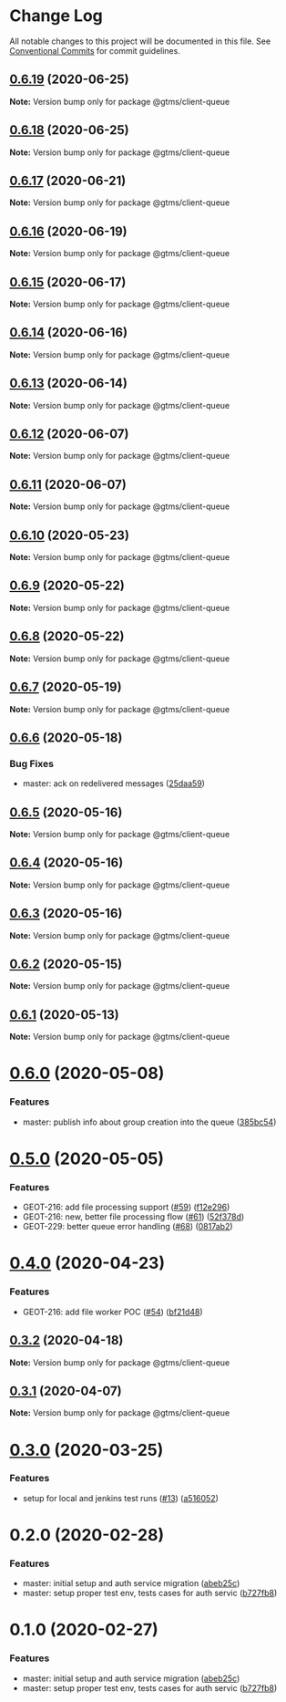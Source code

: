 # Change Log

All notable changes to this project will be documented in this file.
See [Conventional Commits](https://conventionalcommits.org) for commit guidelines.

## [0.6.19](https://github.com/mariusz-kabala/gtms-backend/compare/@gtms/client-queue@0.6.18...@gtms/client-queue@0.6.19) (2020-06-25)

**Note:** Version bump only for package @gtms/client-queue





## [0.6.18](https://github.com/mariusz-kabala/gtms-backend/compare/@gtms/client-queue@0.6.17...@gtms/client-queue@0.6.18) (2020-06-25)

**Note:** Version bump only for package @gtms/client-queue





## [0.6.17](https://github.com/mariusz-kabala/gtms-backend/compare/@gtms/client-queue@0.6.16...@gtms/client-queue@0.6.17) (2020-06-21)

**Note:** Version bump only for package @gtms/client-queue





## [0.6.16](https://github.com/mariusz-kabala/gtms-backend/compare/@gtms/client-queue@0.6.15...@gtms/client-queue@0.6.16) (2020-06-19)

**Note:** Version bump only for package @gtms/client-queue





## [0.6.15](https://github.com/mariusz-kabala/gtms-backend/compare/@gtms/client-queue@0.6.14...@gtms/client-queue@0.6.15) (2020-06-17)

**Note:** Version bump only for package @gtms/client-queue





## [0.6.14](https://github.com/mariusz-kabala/gtms-backend/compare/@gtms/client-queue@0.6.13...@gtms/client-queue@0.6.14) (2020-06-16)

**Note:** Version bump only for package @gtms/client-queue





## [0.6.13](https://github.com/mariusz-kabala/gtms-backend/compare/@gtms/client-queue@0.6.12...@gtms/client-queue@0.6.13) (2020-06-14)

**Note:** Version bump only for package @gtms/client-queue





## [0.6.12](https://github.com/mariusz-kabala/gtms-backend/compare/@gtms/client-queue@0.6.11...@gtms/client-queue@0.6.12) (2020-06-07)

**Note:** Version bump only for package @gtms/client-queue





## [0.6.11](https://github.com/mariusz-kabala/gtms-backend/compare/@gtms/client-queue@0.6.10...@gtms/client-queue@0.6.11) (2020-06-07)

**Note:** Version bump only for package @gtms/client-queue





## [0.6.10](https://github.com/mariusz-kabala/gtms-backend/compare/@gtms/client-queue@0.6.9...@gtms/client-queue@0.6.10) (2020-05-23)

**Note:** Version bump only for package @gtms/client-queue





## [0.6.9](https://github.com/mariusz-kabala/gtms-backend/compare/@gtms/client-queue@0.6.8...@gtms/client-queue@0.6.9) (2020-05-22)

**Note:** Version bump only for package @gtms/client-queue





## [0.6.8](https://github.com/mariusz-kabala/gtms-backend/compare/@gtms/client-queue@0.6.7...@gtms/client-queue@0.6.8) (2020-05-22)

**Note:** Version bump only for package @gtms/client-queue





## [0.6.7](https://github.com/mariusz-kabala/gtms-backend/compare/@gtms/client-queue@0.6.6...@gtms/client-queue@0.6.7) (2020-05-19)

**Note:** Version bump only for package @gtms/client-queue





## [0.6.6](https://github.com/mariusz-kabala/gtms-backend/compare/@gtms/client-queue@0.6.5...@gtms/client-queue@0.6.6) (2020-05-18)


### Bug Fixes

* master: ack on redelivered messages ([25daa59](https://github.com/mariusz-kabala/gtms-backend/commit/25daa599397e978eb83bfb0b420dcc4ecd249165))





## [0.6.5](https://github.com/mariusz-kabala/gtms-backend/compare/@gtms/client-queue@0.6.4...@gtms/client-queue@0.6.5) (2020-05-16)

**Note:** Version bump only for package @gtms/client-queue





## [0.6.4](https://github.com/mariusz-kabala/gtms-backend/compare/@gtms/client-queue@0.6.3...@gtms/client-queue@0.6.4) (2020-05-16)

**Note:** Version bump only for package @gtms/client-queue





## [0.6.3](https://github.com/mariusz-kabala/gtms-backend/compare/@gtms/client-queue@0.6.2...@gtms/client-queue@0.6.3) (2020-05-16)

**Note:** Version bump only for package @gtms/client-queue





## [0.6.2](https://github.com/mariusz-kabala/gtms-backend/compare/@gtms/client-queue@0.6.1...@gtms/client-queue@0.6.2) (2020-05-15)

**Note:** Version bump only for package @gtms/client-queue





## [0.6.1](https://github.com/mariusz-kabala/gtms-backend/compare/@gtms/client-queue@0.6.0...@gtms/client-queue@0.6.1) (2020-05-13)

**Note:** Version bump only for package @gtms/client-queue





# [0.6.0](https://github.com/mariusz-kabala/gtms-backend/compare/@gtms/client-queue@0.5.0...@gtms/client-queue@0.6.0) (2020-05-08)


### Features

* master: publish info about group creation into the queue ([385bc54](https://github.com/mariusz-kabala/gtms-backend/commit/385bc547820dd82946db0f5abf77b95a9cc843ca))





# [0.5.0](https://github.com/mariusz-kabala/gtms-backend/compare/@gtms/client-queue@0.4.0...@gtms/client-queue@0.5.0) (2020-05-05)


### Features

* GEOT-216: add file processing support ([#59](https://github.com/mariusz-kabala/gtms-backend/issues/59)) ([f12e296](https://github.com/mariusz-kabala/gtms-backend/commit/f12e2964d7173f9d53c7b213fb35bc6322acd700))
* GEOT-216: new, better file processing flow ([#61](https://github.com/mariusz-kabala/gtms-backend/issues/61)) ([52f378d](https://github.com/mariusz-kabala/gtms-backend/commit/52f378d26468fdb1bf3c8c6553e9b70ec43c609b))
* GEOT-229: better queue error handling ([#68](https://github.com/mariusz-kabala/gtms-backend/issues/68)) ([0817ab2](https://github.com/mariusz-kabala/gtms-backend/commit/0817ab203739afd9b0665996315a01f6df26ac77))





# [0.4.0](https://github.com/mariusz-kabala/gtms-backend/compare/@gtms/client-queue@0.3.2...@gtms/client-queue@0.4.0) (2020-04-23)


### Features

* GEOT-216: add file worker POC ([#54](https://github.com/mariusz-kabala/gtms-backend/issues/54)) ([bf21d48](https://github.com/mariusz-kabala/gtms-backend/commit/bf21d4822f0978c86ca95b46b79aaced828c333b))





## [0.3.2](https://github.com/mariusz-kabala/gtms-backend/compare/@gtms/client-queue@0.3.1...@gtms/client-queue@0.3.2) (2020-04-18)

**Note:** Version bump only for package @gtms/client-queue





## [0.3.1](https://github.com/mariusz-kabala/gtms-backend/compare/@gtms/client-queue@0.3.0...@gtms/client-queue@0.3.1) (2020-04-07)

**Note:** Version bump only for package @gtms/client-queue





# [0.3.0](https://github.com/mariusz-kabala/gtms-backend/compare/@gtms/client-queue@0.2.0...@gtms/client-queue@0.3.0) (2020-03-25)


### Features

* setup for local and jenkins test runs ([#13](https://github.com/mariusz-kabala/gtms-backend/issues/13)) ([a516052](https://github.com/mariusz-kabala/gtms-backend/commit/a51605261f8b8e7b91ff589a5026ed261392b9c7))





# 0.2.0 (2020-02-28)


### Features

* master: initial setup and auth service migration ([abeb25c](https://github.com/mariusz-kabala/gtms-backend/commit/abeb25cf1f2ce45481e59338e5b85989a5529235))
* master: setup proper test env, tests cases for auth servic ([b727fb8](https://github.com/mariusz-kabala/gtms-backend/commit/b727fb868f7f033cb75f0397d54fed1e05f790dd))





# 0.1.0 (2020-02-27)


### Features

* master: initial setup and auth service migration ([abeb25c](https://github.com/mariusz-kabala/gtms-backend/commit/abeb25cf1f2ce45481e59338e5b85989a5529235))
* master: setup proper test env, tests cases for auth servic ([b727fb8](https://github.com/mariusz-kabala/gtms-backend/commit/b727fb868f7f033cb75f0397d54fed1e05f790dd))
